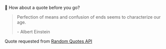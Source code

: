 📣 How about a quote before you go?

> Perfection of means and confusion of ends seems to characterize our age.
>
> <p>- Albert Einstein</p>

Quote requested from [Random Quotes API](https://github.com/lukePeavey/quotable)

